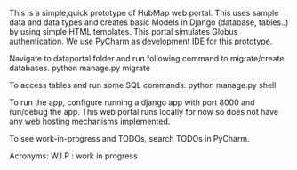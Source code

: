 This is a simple,quick prototype of HubMap web portal.
This uses sample data and data types and creates basic 
Models in Django (database, tables..) by using simple HTML templates.
This portal simulates Globus authentication.
We use PyCharm as development IDE for this prototype.

Navigate to dataportal folder and run following command
to migrate/create databases.
python manage.py migrate

To access tables and run some SQL commands:
python manage.py shell

To run the app,
configure running a django app with port 8000 and run/debug the app.
This web portal runs locally for now so does not have any 
web hosting mechanisms implemented.

To see work-in-progress and TODOs, search TODOs in PyCharm.

Acronyms:
W.I.P : work in progress


